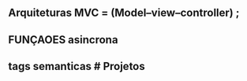 
## Arquiteturas MVC = (Model–view–controller) ;

## FUNÇAOES asincrona 

## tags semanticas # Projetos
